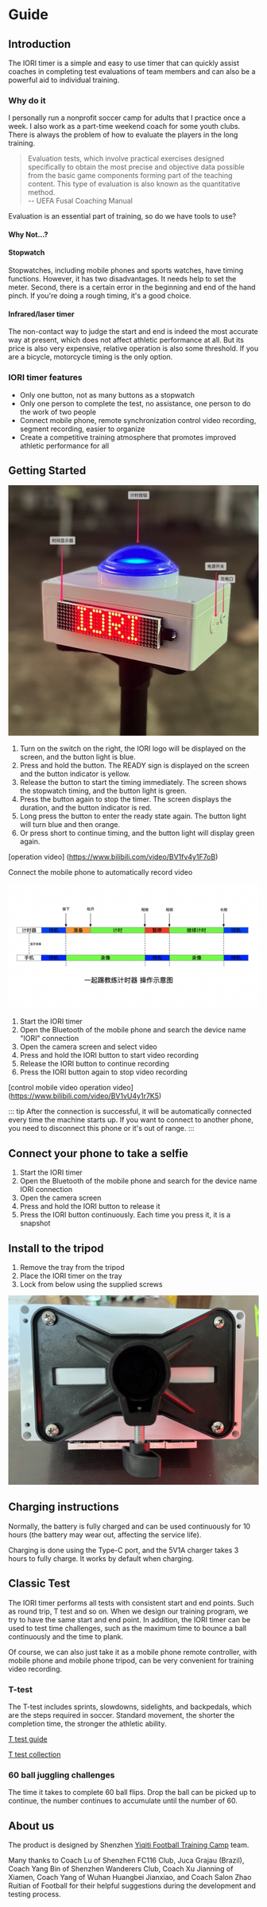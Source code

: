 # Guide

## Introduction

The IORI timer is a simple and easy to use timer that can quickly assist coaches in completing test evaluations of team members and can also be a powerful aid to individual training.

### Why do it

I personally run a nonprofit soccer camp for adults that I practice once a week. I also work as a part-time weekend coach for some youth clubs. There is always the problem of how to evaluate the players in the long training.

> Evaluation tests, which involve practical exercises designed specifically to obtain the most precise and objective data possible from the basic game components forming part of the teaching content. This type of evaluation is also known as the quantitative method.  
> -- UEFA Fusal Coaching Manual

Evaluation is an essential part of training, so do we have tools to use?

#### Why Not...?

#### Stopwatch

Stopwatches, including mobile phones and sports watches, have timing functions. However, it has two disadvantages. It needs help to set the meter. Second, there is a certain error in the beginning and end of the hand pinch. If you're doing a rough timing, it's a good choice.

#### Infrared/laser timer

The non-contact way to judge the start and end is indeed the most accurate way at present, which does not affect athletic performance at all. But its price is also very expensive, relative operation is also some threshold. If you are a bicycle, motorcycle timing is the only option.

### IORI timer features

- Only one button, not as many buttons as a stopwatch
- Only one person to complete the test, no assistance, one person to do the work of two people
- Connect mobile phone, remote synchronization control video recording, segment recording, easier to organize
- Create a competitive training atmosphere that promotes improved athletic performance for all

## Getting Started

![iori](./images/guide.jpg)

1. Turn on the switch on the right, the IORI logo will be displayed on the screen, and the button light is blue.
2. Press and hold the button. The READY sign is displayed on the screen and the button indicator is yellow.
3. Release the button to start the timing immediately. The screen shows the stopwatch timing, and the button light is green.
4. Press the button again to stop the timer. The screen displays the duration, and the button indicator is red.
5. Long press the button to enter the ready state again. The button light will turn blue and then orange.
6. Or press short to continue timing, and the button light will display green again.

[operation video] (https://www.bilibili.com/video/BV1fv4y1F7oB)

Connect the mobile phone to automatically record video

![Operation icon](./images/operation.png)

1. Start the IORI timer
2. Open the Bluetooth of the mobile phone and search the device name "IORI" connection
3. Open the camera screen and select video
4. Press and hold the IORI button to start video recording
5. Release the IORI button to continue recording
6. Press the IORI button again to stop video recording

[control mobile video operation video] (https://www.bilibili.com/video/BV1vU4y1r7K5)

::: tip
After the connection is successful, it will be automatically connected every time the machine starts up. If you want to connect to another phone, you need to disconnect this phone or it's out of range.
:::

## Connect your phone to take a selfie

1. Start the IORI timer
2. Open the Bluetooth of the mobile phone and search for the device name IORI connection
3. Open the camera screen
4. Press and hold the IORI button to release it
5. Press the IORI button continuously. Each time you press it, it is a snapshot

## Install to the tripod

1. Remove the tray from the tripod
2. Place the IORI timer on the tray
3. Lock from below using the supplied screws

![tripod](./images/tripod.png)

## Charging instructions

Normally, the battery is fully charged and can be used continuously for 10 hours (the battery may wear out, affecting the service life).

Charging is done using the Type-C port, and the 5V1A charger takes 3 hours to fully charge. It works by default when charging.

## Classic Test

The IORI timer performs all tests with consistent start and end points. Such as round trip, T test and so on. When we design our training program, we try to have the same start and end point. In addition, the IORI timer can be used to test time challenges, such as the maximum time to bounce a ball continuously and the time to plank.

Of course, we can also just take it as a mobile phone remote controller, with mobile phone and mobile phone tripod, can be very convenient for training video recording.

### T-test

The T-test includes sprints, slowdowns, sidelights, and backpedals, which are the steps required in soccer. Standard movement, the shorter the completion time, the stronger the athletic ability.

[T test guide](https://www.instagram.com/reel/ChAhv40Ayhu/?utm_source=ig_web_copy_link)

[T test collection](https://www.bilibili.com/video/BV16a411M7ko?share_source=copy_web&vd_source=5211f4704c635d72a56e387a10a3f656)

### 60 ball juggling challenges

The time it takes to complete 60 ball flips. Drop the ball can be picked up to continue, the number continues to accumulate until the number of 60.

## About us

The product is designed by Shenzhen [Yiqiti Football Training Camp](https://zuqiuxunlian.com/en/) team.

Many thanks to Coach Lu of Shenzhen FC116 Club, Juca Grajau (Brazil), Coach Yang Bin of Shenzhen Wanderers Club, Coach Xu Jianning of Xiamen, Coach Yang of Wuhan Huangbei Jianxiao, and Coach Salon Zhao Ruitian of Football for their helpful suggestions during the development and testing process.
